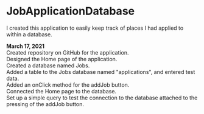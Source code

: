 # JobApplicationDatabase
I created this application to easily keep track of places I had applied to within a database.

<b>March 17, 2021</b><br/>
  Created repository on GitHub for the application.<br/>
  Designed the Home page of the application.<br/>
  Created a database named Jobs.<br/>
  Added a table to the Jobs database named "applications", and entered test data.<br/>
  Added an onClick method for the addJob button.<br/>
  Connected the Home page to the database.<br/>
  Set up a simple query to test the connection to the database attached to the pressing of the addJob button.<br/>
